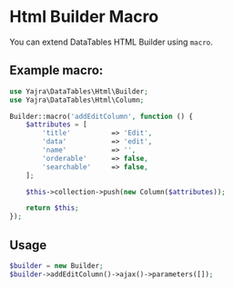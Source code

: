 # Html Builder Macro

You can extend DataTables HTML Builder using `macro`.

## Example macro:
```php
use Yajra\DataTables\Html\Builder;
use Yajra\DataTables\Html\Column;

Builder::macro('addEditColumn', function () {
	$attributes = [
		'title'          => 'Edit',
		'data'           => 'edit',
		'name'           => '',
		'orderable'      => false,
		'searchable'     => false,
	];

	$this->collection->push(new Column($attributes));

	return $this;
});

```

## Usage
```php
$builder = new Builder;
$builder->addEditColumn()->ajax()->parameters([]);

```
